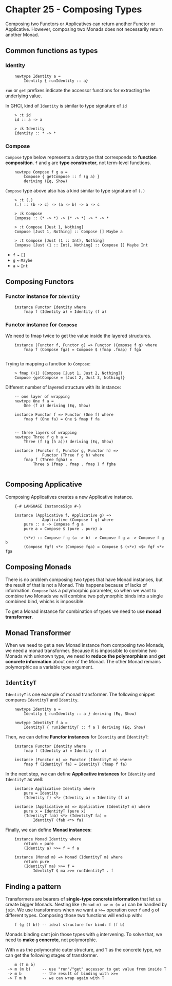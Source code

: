 # Chapter 25 - Composing Types

Composing two Functors or Applicatives can return another Functor or
Applicative. However, composing two Monads does not necessarily return another
Monad.

## Common functions as types

### Identity

```
    newtype Identity a =
        Identity { runIdentity :: a}
```

`run` or `get` prefixes indicate the accessor functions for extracting the
underlying value.

In GHCI, kind of `Identity` is similar to type signature of `id`

```
    > :t id
    id :: a -> a
    
    > :k Identity
    Identity :: * -> *
```

### Compose

`Compose` type below represents a datatype that corresponds to **function
composition**. `f` and `g` are **type constructor**, not term-level functions.

```
    newtype Compose f g a =
        Compose { getCompose :: f (g a) }
        deriving (Eq, Show)
```

`Compose` type above also has a kind similar to type signature of `(.)`

```
    > :t (.)
    (.) :: (b -> c) -> (a -> b) -> a -> c

    > :k Compose
    Compose :: (* -> *) -> (* -> *) -> * -> *

    > :t Compose [Just 1, Nothing]
    Compose [Just 1, Nothing] :: Compose [] Maybe a

    > :t Compose [Just (1 :: Int), Nothing]
    Compose [Just (1 :: Int), Nothing] :: Compose [] Maybe Int
```

* `f` ~ `[]`
* `g` ~ `Maybe`
* `a` ~ `Int`

## Composing Functors

### Functor instance for `Identity`

```
    instance Functor Identity where
        fmap f (Identity a) = Identity (f a)
```

### Functor instance for `Compose`

We need to fmap twice to get the value inside the layered structures.

```
    instance (Functor f, Functor g) => Functor (Compose f g) where
        fmap f (Compose fga) = Compose $ (fmap .fmap) f fga
        
```

Trying to mapping a function to `Compose`:

```
    > fmap (+1) (Compose [Just 1, Just 2, Nothing])
    Compose {getCompose = [Just 2, Just 3, Nothing]}
```

Different number of layered structure with its instance:

```
    -- one layer of wrapping
    newtype One f a = 
        One (f a) deriving (Eq, Show)

    instance Functor f => Functor (One f) where
        fmap f (One fa) = One $ fmap f fa


    -- three layers of wrapping
    newtype Three f g h a = 
        Three (f (g (h a))) deriving (Eq, Show)

    instance (Functor f, Functor g, Functor h) =>
                Functor (Three f g h) where
        fmap f (Three fgha) = 
            Three $ (fmap . fmap . fmap ) f fgha
        
```

## Composing Applicative

Composing Applicatives creates a new Applicative instance.

```
    {-# LANGUAGE InstanceSigs #-}

    instance (Applicative f, Applicative g) =>
                Applicative (Compose f g) where
        pure :: a -> Compose f g a
        pure a = Compose $ (pure . pure) a

        (<*>) :: Compose f g (a -> b) -> Compose f g a -> Compose f g b
        (Compose fgf) <*> (Compose fga) = Compose $ (<*>) <$> fgf <*> fga
```

## Composing Monads

There is no problem composing two types that have Monad instances, but the
result of that is not a Monad. This happens because of lacks of information.
`Compose` has a polymorphic parameter, so when we want to combine two Monads we
will combine two polymorphic binds into a single combined bind, whichs is
impossible.

To get a Monad instance for combination of types we need to use **monad
transformer**.

## Monad Transformer

When we need to get a new Monad instance from composing two Monads, we need a
monad transformer. Because it is impossible to combine two Monads with unknown
type, we need to **reduce the polymorphism** and **get concrete information** about
one of the Monad. The other Monad remains polymorphic as a variable type
argument.

## `IdentityT`

`IdentityT` is one example of monad transformer. The following snippet compares
`IdentityT` and `Identity`.

```
    newtype Identity a = 
        Identity { runIdentity :: a } deriving (Eq, Show)

    newtype IdentityT f a = 
        IdentityT { runIdentityT :: f a } deriving (Eq, Show)
```

Then, we can define **Functor instances** for `Identity` and `IdentityT`:

```
    instance Functor Identity where
        fmap f (Identity a) = Identity (f a)

    instance (Functor m) => Functor (IdentityT m) where
        fmap f (IdentityT fa) = IdentityT (fmap f fa)
```

In the next step, we can define **Applicative instances** for `Identity` and
`IdentityT` as well:

```
    instance Applicative Identity where
        pure = Identity
        (Identity f) <*> (Identity a) = Identity (f a)

    instance (Applicative m) => Applicative (IdentityT m) where
        pure x = IdentityT (pure x)
        (IdentityT fab) <*> (IdentityT fa) =
            IdentityT (fab <*> fa)
```

Finally, we can define **Monad instances**:

```
    instance Monad Identity where
        return = pure
        (Identity a) >>= f = f a

    instance (Monad m) => Monad (IdentityT m) where
        return pure
        (IdentityT ma) >>= f =
            IdentityT $ ma >>= runIdentityT . f
```

## Finding a pattern

Transformers are bearers of **single-type concrete information** that let us
create bigger Monads. Nesting like `(Monad m) => m (m a)` can be handled by
`join`. We use transformers when we want a `>>=` operation over `f` and `g` of
different types. Composing those two functions will end up with:
```
    f (g (f b)) -- ideal structure for bind: f (f b)
```
Monads binding cant join those types with `g` intervening. To solve that, we
need to **make `g` concrete**, not polymorphic.

With `m` as the polymorphic outer structure, and `T` as the concrete type, we
can get the following stages of transformer.

```
    m (T m b)
 -> m (m b)     -- use "run"/"get" accessor to get value from inside T
 -> m b         -- the result of binding with >>=
 -> T m b       -- we can wrap again with T
```
